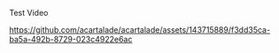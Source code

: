 Test Video




https://github.com/acartalade/acartalade/assets/143715889/f3dd35ca-ba5a-492b-8729-023c4922e6ac


